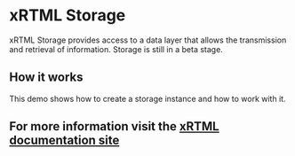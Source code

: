 # xRTML Storage
xRTML Storage provides access to a data layer that allows the transmission and retrieval of information. Storage is still in a beta stage.

## How it works
This demo shows how to create a storage instance and how to work with it.

## For more information visit the [xRTML documentation site](http://docs.xrtml.org/3-0-0/javascript/xrtml.storagemanager.htm "")